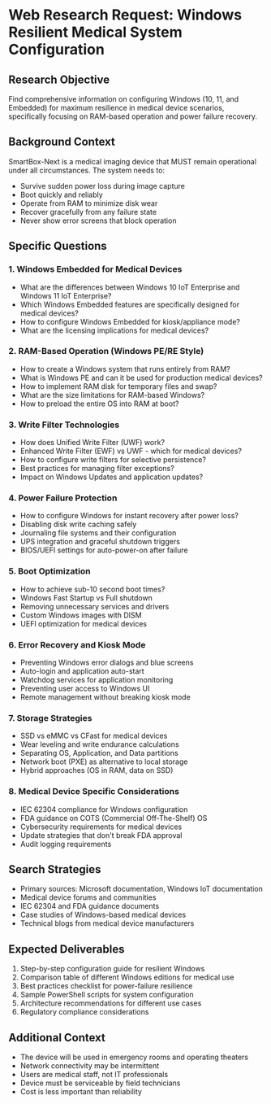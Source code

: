 # Web Research Request: Windows Resilient Medical System Configuration

## Research Objective
Find comprehensive information on configuring Windows (10, 11, and Embedded) for maximum resilience in medical device scenarios, specifically focusing on RAM-based operation and power failure recovery.

## Background Context
SmartBox-Next is a medical imaging device that MUST remain operational under all circumstances. The system needs to:
- Survive sudden power loss during image capture
- Boot quickly and reliably
- Operate from RAM to minimize disk wear
- Recover gracefully from any failure state
- Never show error screens that block operation

## Specific Questions

### 1. Windows Embedded for Medical Devices
- What are the differences between Windows 10 IoT Enterprise and Windows 11 IoT Enterprise?
- Which Windows Embedded features are specifically designed for medical devices?
- How to configure Windows Embedded for kiosk/appliance mode?
- What are the licensing implications for medical devices?

### 2. RAM-Based Operation (Windows PE/RE Style)
- How to create a Windows system that runs entirely from RAM?
- What is Windows PE and can it be used for production medical devices?
- How to implement RAM disk for temporary files and swap?
- What are the size limitations for RAM-based Windows?
- How to preload the entire OS into RAM at boot?

### 3. Write Filter Technologies
- How does Unified Write Filter (UWF) work?
- Enhanced Write Filter (EWF) vs UWF - which for medical devices?
- How to configure write filters for selective persistence?
- Best practices for managing filter exceptions?
- Impact on Windows Updates and application updates?

### 4. Power Failure Protection
- How to configure Windows for instant recovery after power loss?
- Disabling disk write caching safely
- Journaling file systems and their configuration
- UPS integration and graceful shutdown triggers
- BIOS/UEFI settings for auto-power-on after failure

### 5. Boot Optimization
- How to achieve sub-10 second boot times?
- Windows Fast Startup vs Full shutdown
- Removing unnecessary services and drivers
- Custom Windows images with DISM
- UEFI optimization for medical devices

### 6. Error Recovery and Kiosk Mode
- Preventing Windows error dialogs and blue screens
- Auto-login and application auto-start
- Watchdog services for application monitoring
- Preventing user access to Windows UI
- Remote management without breaking kiosk mode

### 7. Storage Strategies
- SSD vs eMMC vs CFast for medical devices
- Wear leveling and write endurance calculations
- Separating OS, Application, and Data partitions
- Network boot (PXE) as alternative to local storage
- Hybrid approaches (OS in RAM, data on SSD)

### 8. Medical Device Specific Considerations
- IEC 62304 compliance for Windows configuration
- FDA guidance on COTS (Commercial Off-The-Shelf) OS
- Cybersecurity requirements for medical devices
- Update strategies that don't break FDA approval
- Audit logging requirements

## Search Strategies
- Primary sources: Microsoft documentation, Windows IoT documentation
- Medical device forums and communities
- IEC 62304 and FDA guidance documents
- Case studies of Windows-based medical devices
- Technical blogs from medical device manufacturers

## Expected Deliverables
1. Step-by-step configuration guide for resilient Windows
2. Comparison table of different Windows editions for medical use
3. Best practices checklist for power-failure resilience
4. Sample PowerShell scripts for system configuration
5. Architecture recommendations for different use cases
6. Regulatory compliance considerations

## Additional Context
- The device will be used in emergency rooms and operating theaters
- Network connectivity may be intermittent
- Users are medical staff, not IT professionals
- Device must be serviceable by field technicians
- Cost is less important than reliability